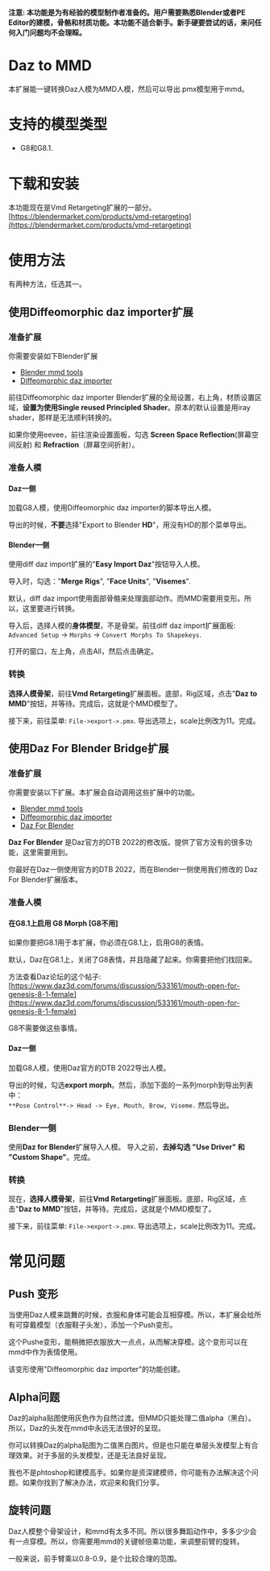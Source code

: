 #### 注意: 本功能是为有经验的模型制作者准备的。用户需要熟悉Blender或者PE Editor的建模，骨骼和材质功能。本功能不适合新手。新手硬要尝试的话，来问任何入门问题均不会理睬。  

# Daz to MMD
本扩展能一键转换Daz人模为MMD人模，然后可以导出.pmx模型用于mmd。

# 支持的模型类型
* G8和G8.1.  

# 下载和安装
本功能现在是Vmd Retargeting扩展的一部分。  
[https://blendermarket.com/products/vmd-retargeting](https://blendermarket.com/products/vmd-retargeting)  


# 使用方法
有两种方法，任选其一。  

## 使用Diffeomorphic daz importer扩展
### 准备扩展
你需要安装如下Blender扩展
* [Blender mmd tools](https://github.com/UuuNyaa/blender_mmd_tools)  
* [Diffeomorphic daz importer](http://diffeomorphic.blogspot.com/p/daz-importer-version-16.html)  

前往Diffeomorphic daz importer Blender扩展的全局设置，右上角，材质设置区域，**设置为使用Single reused Principled Shader**。原本的默认设置是用iray shader，那样是无法顺利转换的。  

如果你使用eevee，前往渲染设置面板，勾选 **Screen Space Reflection**(屏幕空间反射) 和 **Refraction**（屏幕空间折射）。  


### 准备人模
#### Daz一侧
加载G8人模，使用Diffeomorphic daz importer的脚本导出人模。   

导出的时候，**不要**选择"Export to Blender **HD**"，用没有HD的那个菜单导出。     

#### Blender一侧
使用diff daz import扩展的"**Easy Import Daz**"按钮导入人模。  

导入时，勾选："**Merge Rigs**", "**Face Units**", "**Visemes**".  

默认，diff daz import使用面部骨骼来处理面部动作。而MMD需要用变形。所以，这里要进行转换。

导入后，选择人模的**身体模型**，不是骨架。前往diff daz import扩展面板:  
`Advanced Setup` -> `Morphs` -> `Convert Morphs To Shapekeys`.  

打开的窗口，左上角，点击All，然后点击确定。  


### 转换
**选择人模骨架**，前往**Vmd Retargeting**扩展面板。底部，Rig区域，点击"**Daz to MMD**"按钮，并等待。完成后，这就是个MMD模型了。  

接下来，前往菜单: `File->export->.pmx`. 导出选项上，scale比例改为11。完成。  


## 使用Daz For Blender Bridge扩展
### 准备扩展
你需要安装以下扩展。本扩展会自动调用这些扩展中的功能。
* [Blender mmd tools](https://github.com/UuuNyaa/blender_mmd_tools)
* [Diffeomorphic daz importer](http://diffeomorphic.blogspot.com/p/daz-importer-version-16.html)
* [Daz For Blender](https://github.com/butaixianran/DazToBlender)

**Daz For Blender** 是Daz官方的DTB 2022的修改版。提供了官方没有的很多功能，这里需要用到。  

你最好在Daz一侧使用官方的DTB 2022，而在Blender一侧使用我们修改的 Daz For Blender扩展版本。    

### 准备人模
#### 在G8.1上启用 G8 Morph [G8不用]
如果你要把G8.1用于本扩展，你必须在G8.1上，启用G8的表情。  

默认，Daz在G8.1上，关闭了G8表情，并且隐藏了起来。你需要把他们找回来。  

方法查看Daz论坛的这个帖子:  
[https://www.daz3d.com/forums/discussion/533161/mouth-open-for-genesis-8-1-female](https://www.daz3d.com/forums/discussion/533161/mouth-open-for-genesis-8-1-female)   

G8不需要做这些事情。   

#### Daz一侧
加载G8人模，使用Daz官方的DTB 2022导出人模。   

导出的时候，勾选**export morph**。然后，添加下面的一系列morph到导出列表中：  
`**Pose Control**-> Head -> Eye, Mouth, Brow, Viseme.`  然后导出。   

### Blender一侧
使用**Daz for Blender**扩展导入人模。
导入之前，**去掉勾选 "Use Driver" 和 "Custom Shape"**。完成。  

### 转换
现在，**选择人模骨架**，前往**Vmd Retargeting**扩展面板。底部，Rig区域，点击"**Daz to MMD**"按钮，并等待。完成后，这就是个MMD模型了。  

接下来，前往菜单: `File->export->.pmx`. 导出选项上，scale比例改为11。完成。  

# 常见问题
## Push 变形
当使用Daz人模来跳舞的时候，衣服和身体可能会互相穿模。所以，本扩展会给所有可穿戴模型（衣服鞋子头发），添加一个Push变形。  

这个Pushe变形，能稍微把衣服放大一点点，从而解决穿模。这个变形可以在mmd中作为表情使用。  

该变形使用"Diffeomorphic daz importer"的功能创建。  

## Alpha问题
Daz的alpha贴图使用灰色作为自然过渡。但MMD只能处理二值alpha（黑白）。所以，Daz的头发在mmd中永远无法很好的呈现。  

你可以转换Daz的alpha贴图为二值黑白图片。但是也只能在单层头发模型上有合理效果。对于多层的头发模型，还是无法良好呈现。  

我也不是phtoshop和建模高手。如果你是资深建模师，你可能有办法解决这个问题。如果你找到了解决办法，欢迎来和我们分享。  

## 旋转问题
Daz人模整个骨架设计，和mmd有太多不同。所以很多舞蹈动作中，多多少少会有一点穿模。所以，你需要用mmd的关键帧倍乘功能，来调整前臂的旋转。  

一般来说，前手臂乘以0.8-0.9，是个比较合理的范围。  
